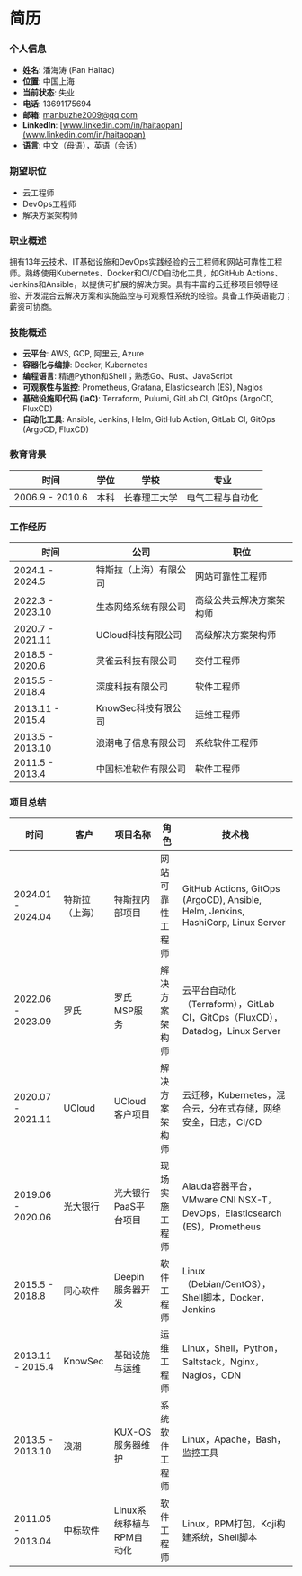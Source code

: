 # 简历

### 个人信息
- **姓名**: 潘海涛 (Pan Haitao)
- **位置**: 中国上海
- **当前状态**: 失业
- **电话**: 13691175694
- **邮箱**: manbuzhe2009@qq.com
- **LinkedIn**: [www.linkedin.com/in/haitaopan](www.linkedin.com/in/haitaopan)
- **语言**: 中文（母语），英语（会话）

### 期望职位

- 云工程师
- DevOps工程师
- 解决方案架构师

### 职业概述

拥有13年云技术、IT基础设施和DevOps实践经验的云工程师和网站可靠性工程师。熟练使用Kubernetes、Docker和CI/CD自动化工具，如GitHub Actions、Jenkins和Ansible，以提供可扩展的解决方案。具有丰富的云迁移项目领导经验、开发混合云解决方案和实施监控与可观察性系统的经验。具备工作英语能力；薪资可协商。

### 技能概述
- **云平台**: AWS, GCP, 阿里云, Azure
- **容器化与编排**: Docker, Kubernetes
- **编程语言**: 精通Python和Shell；熟悉Go、Rust、JavaScript
- **可观察性与监控**: Prometheus, Grafana, Elasticsearch (ES), Nagios
- **基础设施即代码 (IaC)**: Terraform, Pulumi, GitLab CI, GitOps (ArgoCD, FluxCD)
- **自动化工具**: Ansible, Jenkins, Helm, GitHub Action, GitLab CI, GitOps (ArgoCD, FluxCD)

### 教育背景

| 时间               | 学位      | 学校                      | 专业                            |
| ------------------ | --------- | ------------------------- | ------------------------------- |
| 2006.9 - 2010.6    | 本科      | 长春理工大学              | 电气工程与自动化                 |

### 工作经历

| 时间               | 公司                                  | 职位                         |
| ------------------ | ------------------------------------- | ---------------------------- |
| 2024.1 - 2024.5    | 特斯拉（上海）有限公司                | 网站可靠性工程师            |
| 2022.3 - 2023.10   | 生态网络系统有限公司                  | 高级公共云解决方案架构师    |
| 2020.7 - 2021.11   | UCloud科技有限公司                    | 高级解决方案架构师          |
| 2018.5 - 2020.6    | 灵雀云科技有限公司                    | 交付工程师                  |
| 2015.5 - 2018.4    | 深度科技有限公司                      | 软件工程师                  |
| 2013.11 - 2015.4   | KnowSec科技有限公司                   | 运维工程师                  |
| 2013.5 - 2013.10   | 浪潮电子信息有限公司                  | 系统软件工程师              |
| 2011.5 - 2013.4    | 中国标准软件有限公司                  | 软件工程师                  |

### 项目总结

| 时间               | 客户             | 项目名称                     | 角色                      | 技术栈                                           |
| ------------------ | ---------------- | ---------------------------- | ------------------------- | ------------------------------------------------ |
| 2024.01 - 2024.04  | 特斯拉（上海）    | 特斯拉内部项目              | 网站可靠性工程师         | GitHub Actions, GitOps (ArgoCD), Ansible, Helm, Jenkins, HashiCorp, Linux Server |
| 2022.06 - 2023.09  | 罗氏              | 罗氏MSP服务                | 解决方案架构师           | 云平台自动化（Terraform），GitLab CI，GitOps（FluxCD），Datadog，Linux Server |
| 2020.07 - 2021.11  | UCloud           | UCloud客户项目              | 解决方案架构师           | 云迁移，Kubernetes，混合云，分布式存储，网络安全，日志，CI/CD |
| 2019.06 - 2020.06  | 光大银行         | 光大银行PaaS平台项目        | 现场实施工程师           | Alauda容器平台，VMware CNI NSX-T，DevOps，Elasticsearch (ES)，Prometheus |
| 2015.5 - 2018.8    | 同心软件         | Deepin服务器开发            | 软件工程师               | Linux（Debian/CentOS），Shell脚本，Docker，Jenkins |
| 2013.11 - 2015.4   | KnowSec          | 基础设施与运维              | 运维工程师               | Linux，Shell，Python，Saltstack，Nginx，Nagios，CDN |
| 2013.5 - 2013.10   | 浪潮             | KUX-OS服务器维护            | 系统软件工程师           | Linux，Apache，Bash，监控工具                    |
| 2011.05 - 2013.04  | 中标软件         | Linux系统移植与RPM自动化    | 软件工程师               | Linux，RPM打包，Koji构建系统，Shell脚本          |
